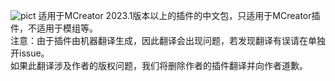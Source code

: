 ![pict](https://github.com/Jin1358/Plugins-Chinese-Translation/assets/126249552/4acb6727-031e-42b9-b03b-b94028785120)
适用于MCreator 2023.1版本以上的插件的中文包，只适用于MCreator插件，不适用于模组等。<br>
注意：由于插件由机器翻译生成，因此翻译会出现问题，若发现翻译有误请在单独开issue。<br>
如果此翻译涉及作者的版权问题，我们将删除作者的插件翻译并向作者道歉。
